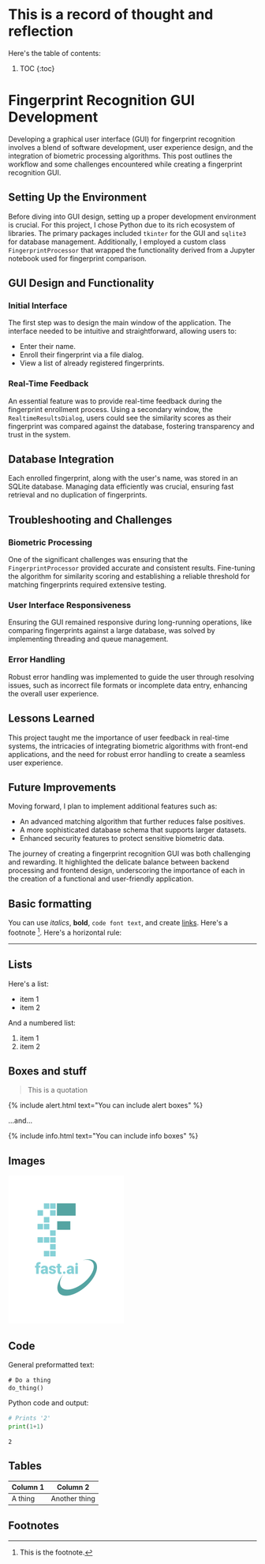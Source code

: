 # This is a record of thought and reflection

Here's the table of contents:

1. TOC
{:toc}

# Fingerprint Recognition GUI Development

Developing a graphical user interface (GUI) for fingerprint recognition involves a blend of software development, user experience design, and the integration of biometric processing algorithms. This post outlines the workflow and some challenges encountered while creating a fingerprint recognition GUI.

## Setting Up the Environment

Before diving into GUI design, setting up a proper development environment is crucial. For this project, I chose Python due to its rich ecosystem of libraries. The primary packages included `tkinter` for the GUI and `sqlite3` for database management. Additionally, I employed a custom class `FingerprintProcessor` that wrapped the functionality derived from a Jupyter notebook used for fingerprint comparison.

## GUI Design and Functionality

### Initial Interface

The first step was to design the main window of the application. The interface needed to be intuitive and straightforward, allowing users to:

- Enter their name.
- Enroll their fingerprint via a file dialog.
- View a list of already registered fingerprints.

### Real-Time Feedback

An essential feature was to provide real-time feedback during the fingerprint enrollment process. Using a secondary window, the `RealtimeResultsDialog`, users could see the similarity scores as their fingerprint was compared against the database, fostering transparency and trust in the system.

## Database Integration

Each enrolled fingerprint, along with the user's name, was stored in an SQLite database. Managing data efficiently was crucial, ensuring fast retrieval and no duplication of fingerprints.

## Troubleshooting and Challenges

### Biometric Processing

One of the significant challenges was ensuring that the `FingerprintProcessor` provided accurate and consistent results. Fine-tuning the algorithm for similarity scoring and establishing a reliable threshold for matching fingerprints required extensive testing.

### User Interface Responsiveness

Ensuring the GUI remained responsive during long-running operations, like comparing fingerprints against a large database, was solved by implementing threading and queue management.

### Error Handling

Robust error handling was implemented to guide the user through resolving issues, such as incorrect file formats or incomplete data entry, enhancing the overall user experience.

## Lessons Learned

This project taught me the importance of user feedback in real-time systems, the intricacies of integrating biometric algorithms with front-end applications, and the need for robust error handling to create a seamless user experience.

## Future Improvements

Moving forward, I plan to implement additional features such as:

- An advanced matching algorithm that further reduces false positives.
- A more sophisticated database schema that supports larger datasets.
- Enhanced security features to protect sensitive biometric data.

The journey of creating a fingerprint recognition GUI was both challenging and rewarding. It highlighted the delicate balance between backend processing and frontend design, underscoring the importance of each in the creation of a functional and user-friendly application.

## Basic formatting

You can use *italics*, **bold**, `code font text`, and create [links](https://www.markdownguide.org/cheat-sheet/). Here's a footnote [^1]. Here's a horizontal rule:

---

## Lists

Here's a list:

- item 1
- item 2

And a numbered list:

1. item 1
1. item 2

## Boxes and stuff

> This is a quotation

{% include alert.html text="You can include alert boxes" %}

...and...

{% include info.html text="You can include info boxes" %}

## Images

![](/images/logo.png "fast.ai's logo")

## Code

General preformatted text:

    # Do a thing
    do_thing()

Python code and output:

```python
# Prints '2'
print(1+1)
```

    2

## Tables

| Column 1 | Column 2 |
|-|-|
| A thing | Another thing |

## Footnotes

[^1]: This is the footnote.

